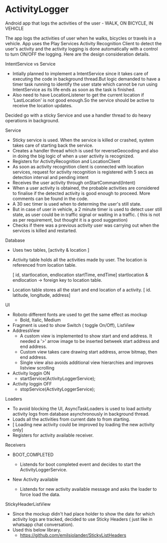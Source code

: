 ActivityLogger
==============

Android app that logs the activities of the user - WALK, ON BICYCLE, IN VEHICLE

The app logs the activities of user when he walks, bicycles or travels in a vehicle. App uses the Play Services Activity Recognition Client to detect the user's activity and the activity logging is done automatically with a control to turn ON/OFF the
logging. Here are the design consideration details.

IntentService vs Service
* Intially planned to implement a IntentService since it takes care of executing the code in background thread.But logic demanded to have a timer task running to identify the user state which cannot be run using IntentService as its life ends as soon as the task is finished.
* Also need to have LocationListener to get the current location if 'LastLocation' is not good enough.So the service should be active to receive the location updates.

Decided go with a sticky Service and use a handler thread to do heavy operations in background.

Service
* Sticky service is used. When the service is killed or crashed, system takes care of starting back the service.
* Creates a handler thread which is used for reverseGeocoding and also in doing the big logic of when a user activity is recognized.	
* Registers for ActivityRecognition and LocationClient
* As soon as activity recognition client is connected with location services, request for activity recognition is registered with 5 secs as detection interval and pending intent 
* Receives the user activity through onStartCommand(Intent)
* When a user activity is obtained, the probable activities are considered to finalise if the detected activity is good enough to proceed. More comments can be found in the code.
* A 30 sec timer is used when to determing the user's still state. 
* But in case of user in vehicle, a 2 minute timer is used to detect user still state, as user could be in traffic signal or waiting in a traffic. ( this is not as per requirement, but thought it is a good suggestion)
* Checks if there was a previous activity user was carrying out when the services is killed and restarted.

Database
* Uses two tables, [activity & location ]
* Activity table holds all the activities made by user. The location is referenced from location table.

     [ id, startlocation, endlocation startTime, endTime]
     startlocation & endlocation -> foreign key to location table.
* Location table stores all the start and end location of a activity. 
     [ id. latitude, longitude, address]

UI
* Roboto different fonts are used to get the same effect as mockup
	* Bold, Italic, Medium
* Fragment is used to show Switch ( toggle On/Off), ListView	
* AddressView
	* A custom view is implemented to show start and end address. It needed a 
	'>' arrow image to be inserted betweek start address and end address.
	* Custom view takes care drawing start address, arrow bitmap, then end address.
	* Single view also avoids additional view hierarchies and improves listview scrolling
* Activity loggin ON 
	* startService(ActivityLoggerService);
* Activity loggin OFF
	* stopService(ActivityLoggerService);

Loaders
* To avoid blocking the UI, AsyncTaskLoaders is used to load activity activity logs from database asynchronously in background thread.
* Loads all the activities from current date to from starting.
* [ Loading new activity could be improved by loading the new activity only]
* Registers for activity available receiver.

Receivers
* BOOT_COMPLETED 
	* Listends for boot completed event and decides to start the ActivityLoggerService.

* New Activity available
	* Listends for new activity available message and asks the loader to force load the data.

StickyHeaderListView
* Since the mockup didn't had place holder to show the date for which activity logs
	are tracked, decided to use Sticky Headers ( just like in whatsapp chat conversation).
* Used this below library.
	* https://github.com/emilsjolander/StickyListHeaders


